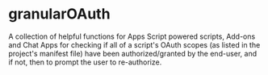 # granularOAuth
A collection of helpful functions for Apps Script powered scripts, Add-ons and Chat Apps for checking if all of a script's OAuth scopes (as listed in the project's manifest file) have been authorized/granted by the end-user, and if not, then to prompt the user to re-authorize.
